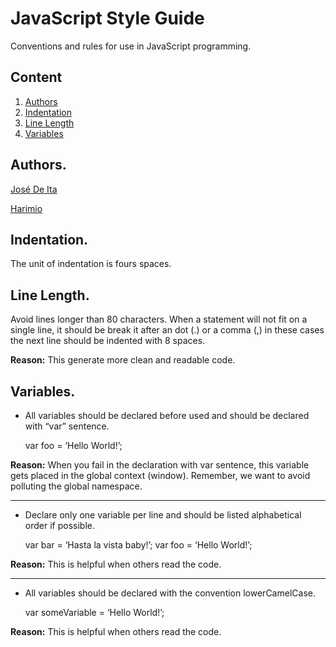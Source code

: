 # JavaScript Style Guide
Conventions and rules for use in JavaScript programming.

## Content
  1. [Authors](#authors)
  1. [Indentation](#indentation)
  1. [Line Length](#line-length)
  1. [Variables](#variables) 


## Authors.

[José De Ita]

[Harimio]

[José De Ita]: <https://github.com/josedeita>
[Harimio]: <https://github.com/harimio>

## Indentation.
The unit of indentation is fours spaces.

## Line Length.

Avoid lines longer than 80 characters. When a statement will not fit on a single line, it should be break it after an dot (.) or a comma (,) in these cases the next line should be indented with 8 spaces.

**Reason:** This generate more clean and readable code.

## Variables.

- All variables should be declared before used and should be declared with “var” sentence.

    var foo = ‘Hello World!’;

**Reason:** When you fail in the declaration with var sentence, this variable gets placed in the global context (window). Remember, we want to avoid polluting the global namespace.

 ---
- Declare only one variable per line and should be listed alphabetical order if possible.
    
    var bar = ‘Hasta la vista baby!’;
    var foo = ‘Hello World!’;

**Reason:** This is helpful when others read the code.

---
- All variables should be declared with the convention lowerCamelCase.

    var someVariable = ‘Hello World!’;

**Reason:** This is helpful when others read the code.

